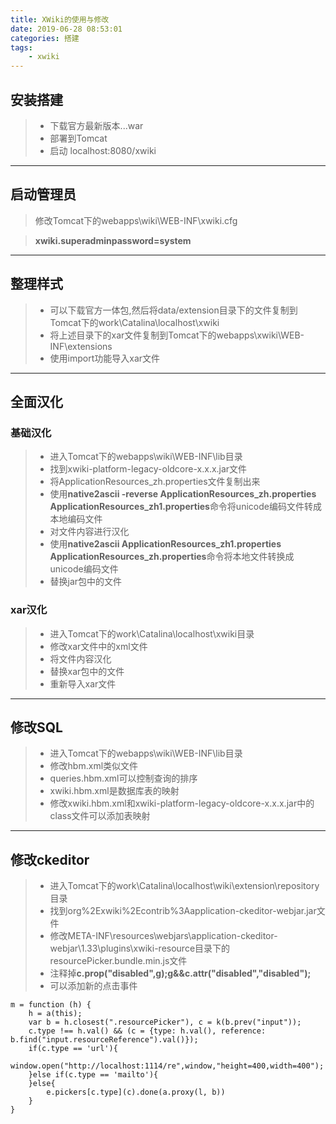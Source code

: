```yaml
---
title: XWiki的使用与修改
date: 2019-06-28 08:53:01
categories: 搭建
tags: 
    - xwiki
---
```


## 安装搭建
> - 下载官方最新版本...war
> - 部署到Tomcat
> - 启动 localhost:8080/xwiki

<!-- more -->

---

## 启动管理员
> 修改Tomcat下的webapps\wiki\WEB-INF\xwiki.cfg

> **xwiki.superadminpassword=system**

---

## 整理样式
> - 可以下载官方一体包,然后将data/extension目录下的文件复制到Tomcat下的work\Catalina\localhost\xwiki
> - 将上述目录下的xar文件复制到Tomcat下的webapps\xwiki\WEB-INF\extensions
> - 使用import功能导入xar文件

---

## 全面汉化
### 基础汉化
> - 进入Tomcat下的webapps\wiki\WEB-INF\lib目录
> - 找到xwiki-platform-legacy-oldcore-x.x.x.jar文件
> - 将ApplicationResources_zh.properties文件复制出来
> - 使用**native2ascii -reverse ApplicationResources_zh.properties ApplicationResources_zh1.properties**命令将unicode编码文件转成本地编码文件
> - 对文件内容进行汉化
> - 使用**native2ascii ApplicationResources_zh1.properties ApplicationResources_zh.properties**命令将本地文件转换成unicode编码文件
> - 替换jar包中的文件

### xar汉化
> - 进入Tomcat下的work\Catalina\localhost\xwiki目录
> - 修改xar文件中的xml文件
> - 将文件内容汉化
> - 替换xar包中的文件
> - 重新导入xar文件

---

## 修改SQL
> - 进入Tomcat下的webapps\wiki\WEB-INF\lib目录
> - 修改hbm.xml类似文件
> - queries.hbm.xml可以控制查询的排序
> - xwiki.hbm.xml是数据库表的映射
> - 修改xwiki.hbm.xml和xwiki-platform-legacy-oldcore-x.x.x.jar中的class文件可以添加表映射

---

## 修改ckeditor
> - 进入Tomcat下的work\Catalina\localhost\wiki\extension\repository目录
> - 找到org%2Exwiki%2Econtrib%3Aapplication-ckeditor-webjar.jar文件
> - 修改META-INF\resources\webjars\application-ckeditor-webjar\1.33\plugins\\xwiki-resource目录下的resourcePicker.bundle.min.js文件
> - 注释掉**c.prop("disabled",g);g&&c.attr("disabled","disabled");**
> - 可以添加新的点击事件

```
m = function (h) {
    h = a(this);
    var b = h.closest(".resourcePicker"), c = k(b.prev("input"));
    c.type !== h.val() && (c = {type: h.val(), reference: b.find("input.resourceReference").val()});
    if(c.type == 'url'){
        window.open("http://localhost:1114/re",window,"height=400,width=400");
    }else if(c.type == 'mailto'){
    }else{
        e.pickers[c.type](c).done(a.proxy(l, b))
    }
}
```